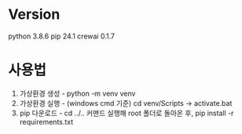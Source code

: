 # Version
python 3.8.6
pip 24.1
crewai 0.1.7

# 사용법
1. 가상환경 생성 - python -m venv venv 
2. 가상환경 실행 - (windows cmd 기준) cd venv/Scripts -> activate.bat
3. pip 다운로드 - cd ../.. 커맨드 실행해 root 폴더로 돌아온 후, pip install -r requirements.txt